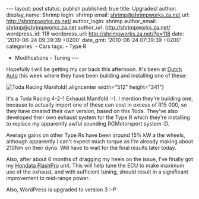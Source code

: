--- layout: post status: publish published: true title: Upgrades!
author: display\_name: Shrimp login: shrimp email:
shrimp@shrimpworks.za.net url: http://shrimpworks.za.net/ author\_login:
shrimp author\_email: shrimp@shrimpworks.za.net author\_url:
http://shrimpworks.za.net/ wordpress\_id: 118 wordpress\_url:
http://shrimpworks.za.net/?p=118 date: '2010-06-24 09:39:39 +0200'
date\_gmt: '2010-06-24 07:39:39 +0200' categories: - Cars tags: - Type R
- Modifications - Tuning ---

Hopefully I will be getting my car back this afternoon. It's been at
[Dutch Auto](http://www.dutchauto.co.za/) this week where they have been
building and installing one of these:

![](http://img65.imageshack.us/img65/399/fn2headert157401o203yr7.jpg "Toda Racing Manifold"){.aligncenter
width="512" height="341"}

It's a Toda Racing 4-2-1 Exhaust Manifold :-). I mention they're
building one, because to actually import one of these can cost in excess
of R15 000, so they have created their own version, based on this Toda.
They've also developed their own exhaust system for the Type R which
they're installing to replace my apparently awful sounding RGMotorsport
system :D.

Average gains on other Type Rs have been around 15% kW a the wheels,
although apparently I can't expect much torque as I'm already making
about 210Nm on their dyno. Will have to wait for the final results later
today.

Also, after about 6 months of dragging my heels on the issue, I've
finally got my [Hondata FlashPro](http://www.hondata.com/flashpro.html)
unit. This will help tune the ECU to make maximum use of the exhaust,
and with sufficient tuning, should result in a significant improvement
to mid-range power.

Also, WordPress is upgraded to version 3 :-P
